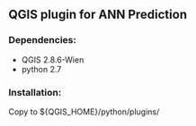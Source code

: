 ## QGIS plugin for ANN Prediction
### Dependencies:
* QGIS 2.8.6-Wien
* python 2.7

### Installation:
Copy to ${QGIS_HOME}/python/plugins/
